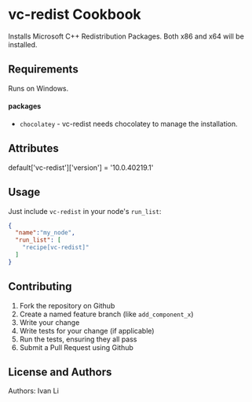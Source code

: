vc-redist Cookbook
===================
Installs Microsoft C++ Redistribution Packages. Both x86 and x64 will be installed.

Requirements
------------
Runs on Windows.

#### packages
- `chocolatey` - vc-redist needs chocolatey to manage the installation.

Attributes
----------
default['vc-redist']['version'] = '10.0.40219.1'

Usage
-----
Just include `vc-redist` in your node's `run_list`:

```json
{
  "name":"my_node",
  "run_list": [
    "recipe[vc-redist]"
  ]
}
```

Contributing
------------
1. Fork the repository on Github
2. Create a named feature branch (like `add_component_x`)
3. Write your change
4. Write tests for your change (if applicable)
5. Run the tests, ensuring they all pass
6. Submit a Pull Request using Github

License and Authors
-------------------
Authors: Ivan Li
